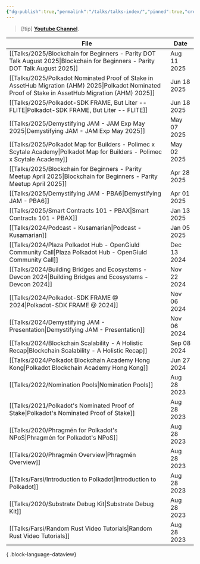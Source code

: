 ```yaml
---
{"dg-publish":true,"permalink":"/talks/talks-index/","pinned":true,"created":"2024-07-26T10:34:59.884+01:00","updated":"2025-04-05T16:06:47.829+01:00"}
---
```


> [!tip] **[Youtube Channel](https://www.youtube.com/@kianenigma)**.

| File                                                                                                                                                     | Date        |
| -------------------------------------------------------------------------------------------------------------------------------------------------------- | ----------- |
| [[Talks/2025/Blockchain for Beginners - Parity DOT Talk August 2025\|Blockchain for Beginners - Parity DOT Talk August 2025]]                         | Aug 11 2025 |
| [[Talks/2025/Polkadot Nominated Proof of Stake in AssetHub Migration (AHM) 2025\|Polkadot Nominated Proof of Stake in AssetHub Migration (AHM) 2025]] | Jun 18 2025 |
| [[Talks/2025/Polkadot-SDK FRAME, But Liter -- FLITE\|Polkadot-SDK FRAME, But Liter -- FLITE]]                                                         | Jun 18 2025 |
| [[Talks/2025/Demystifying JAM - JAM Exp May 2025\|Demystifying JAM - JAM Exp May 2025]]                                                               | May 07 2025 |
| [[Talks/2025/Polkadot Map for Builders - Polimec x Scytale Academy\|Polkadot Map for Builders - Polimec x Scytale Academy]]                           | May 02 2025 |
| [[Talks/2025/Blockchain for Beginners - Parity Meetup April 2025\|Blockchain for Beginners - Parity Meetup April 2025]]                               | Apr 28 2025 |
| [[Talks/2025/Demystifying JAM - PBA6\|Demystifying JAM - PBA6]]                                                                                       | Apr 01 2025 |
| [[Talks/2025/Smart Contracts 101 - PBAX\|Smart Contracts 101 - PBAX]]                                                                                 | Jan 13 2025 |
| [[Talks/2024/Podcast - Kusamarian\|Podcast - Kusamarian]]                                                                                             | Jan 05 2025 |
| [[Talks/2024/Plaza Polkadot Hub - OpenGiuld Community Call\|Plaza Polkadot Hub - OpenGiuld Community Call]]                                           | Dec 13 2024 |
| [[Talks/2024/Building Bridges and Ecosystems - Devcon 2024\|Building Bridges and Ecosystems - Devcon 2024]]                                           | Nov 22 2024 |
| [[Talks/2024/Polkadot-SDK FRAME @ 2024\|Polkadot-SDK FRAME @ 2024]]                                                                                   | Nov 06 2024 |
| [[Talks/2024/Demystifying JAM - Presentation\|Demystifying JAM - Presentation]]                                                                       | Nov 06 2024 |
| [[Talks/2024/Blockchain Scalability - A Holistic Recap\|Blockchain Scalability - A Holistic Recap]]                                                   | Sep 08 2024 |
| [[Talks/2024/Polkadot Blockchain Academy Hong Kong\|Polkadot Blockchain Academy Hong Kong]]                                                           | Jun 27 2024 |
| [[Talks/2022/Nomination Pools\|Nomination Pools]]                                                                                                     | Aug 28 2023 |
| [[Talks/2021/Polkadot's Nominated Proof of Stake\|Polkadot's Nominated Proof of Stake]]                                                               | Aug 28 2023 |
| [[Talks/2020/Phragmén for Polkadot's NPoS\|Phragmén for Polkadot's NPoS]]                                                                             | Aug 28 2023 |
| [[Talks/2020/Phragmén Overview\|Phragmén Overview]]                                                                                                   | Aug 28 2023 |
| [[Talks/Farsi/Introduction to Polkadot\|Introduction to Polkadot]]                                                                                    | Aug 28 2023 |
| [[Talks/2020/Substrate Debug Kit\|Substrate Debug Kit]]                                                                                               | Aug 28 2023 |
| [[Talks/Farsi/Random Rust Video Tutorials\|Random Rust Video Tutorials]]                                                                              | Aug 28 2023 |

{ .block-language-dataview}
